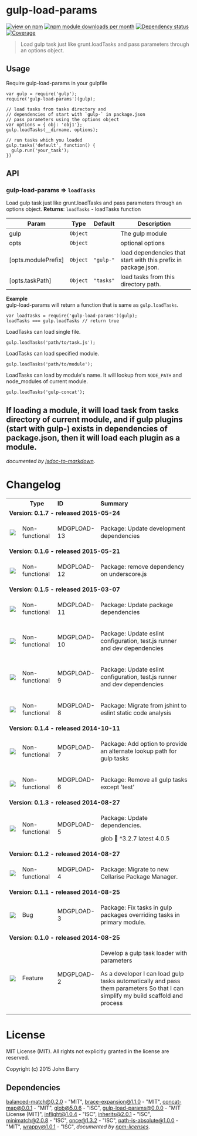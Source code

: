 # gulp-load-params
[![view on npm](http://img.shields.io/npm/v/gulp-load-params.svg?style=flat)](https://www.npmjs.org/package/gulp-load-params)
[![npm module downloads per month](http://img.shields.io/npm/dm/gulp-load-params.svg?style=flat)](https://www.npmjs.org/package/gulp-load-params)
[![Dependency status](https://david-dm.org/Cellarise/gulp-load-params.svg?style=flat)](https://david-dm.org/Cellarise/gulp-load-params)
[![Coverage](https://img.shields.io/badge/coverage-93%25_skipped:0%25-green.svg?style=flat)](https://www.npmjs.org/package/gulp-load-params)

> Load gulp task just like grunt.loadTasks and pass parameters through an options object.


## Usage

Require gulp-load-params in your gulpfile

```
var gulp = require('gulp');
require('gulp-load-params')(gulp);

// load tasks from tasks directory and
// dependencies of start with `gulp-` in package.json
// pass parameters using the options object
var options = { obj: 'obj1'};
gulp.loadTasks(__dirname, options);

// run tasks which you loaded
gulp.tasks('default', function() {
  gulp.run('your_task');
})
```


## API
<a name="module_gulp-load-params"></a>
### gulp-load-params ⇒ <code>loadTasks</code>
Load gulp task just like grunt.loadTasks and pass parameters through an options object.
**Returns**: <code>loadTasks</code> - loadTasks function  

| Param | Type | Default | Description |
| --- | --- | --- | --- |
| gulp | <code>Object</code> |  | The gulp module |
| opts | <code>Object</code> |  | optional options |
| [opts.modulePrefix] | <code>Object</code> | <code>&quot;gulp-&quot;</code> | load dependencies that start with this prefix in package.json. |
| [opts.taskPath] | <code>Object</code> | <code>&quot;tasks&quot;</code> | load tasks from this directory path. |

**Example**  
gulp-load-params will return a function that is same as `gulp.loadTasks`.

```
var loadTasks = require('gulp-load-params')(gulp);
loadTasks === gulp.loadTasks // return true
```

LoadTasks can load single file.

```
gulp.loadTasks('path/to/task.js');
```

LoadTasks can load specified module.

```
gulp.loadTasks('path/to/module');
```

LoadTasks can load by module's name. It will lookup from `NODE_PATH` and node_modules of current module.

```
gulp.loadTasks('gulp-concat');
```

If loading a module, it will load task from tasks directory of current module, and if gulp plugins (start with gulp-) exists in dependencies of package.json, then it will load each plugin as a module.
-

*documented by [jsdoc-to-markdown](https://github.com/75lb/jsdoc-to-markdown)*.


# Changelog

<table style="width:100%;border-spacing:0px;border-collapse:collapse;margin:0px;padding:0px;border-width:0px;">
  <tr>
    <th style="width:20px;text-align:center;"></th>
    <th style="width:80px;text-align:center;">Type</th>
    <th style="width:80px;text-align:left;">ID</th>
    <th style="text-align:left;">Summary</th>
  </tr>
    
<tr>
        <td colspan=4><strong>Version: 0.1.7 - released 2015-05-24</strong></td>
      </tr>
        
<tr>
            <td style="width:20px;padding:0;margin:0;text-align:center;"><img src="https://jira.cellarise.com:80/secure/viewavatar?size=xsmall&amp;avatarId=10419&amp;avatarType=issuetype"/></td>
            <td style="width:80px;text-align:left;">Non-functional</td>
            <td style="width:80px;text-align:left;">MDGPLOAD-13</td>
            <td><p>Package: Update development dependencies</p><p></p></td>
          </tr>
        
    
<tr>
        <td colspan=4><strong>Version: 0.1.6 - released 2015-05-21</strong></td>
      </tr>
        
<tr>
            <td style="width:20px;padding:0;margin:0;text-align:center;"><img src="https://jira.cellarise.com:80/secure/viewavatar?size=xsmall&amp;avatarId=10419&amp;avatarType=issuetype"/></td>
            <td style="width:80px;text-align:left;">Non-functional</td>
            <td style="width:80px;text-align:left;">MDGPLOAD-12</td>
            <td><p>Package: remove dependency on underscore.js</p><p></p></td>
          </tr>
        
    
<tr>
        <td colspan=4><strong>Version: 0.1.5 - released 2015-03-07</strong></td>
      </tr>
        
<tr>
            <td style="width:20px;padding:0;margin:0;text-align:center;"><img src="https://jira.cellarise.com:80/secure/viewavatar?size=xsmall&amp;avatarId=10419&amp;avatarType=issuetype"/></td>
            <td style="width:80px;text-align:left;">Non-functional</td>
            <td style="width:80px;text-align:left;">MDGPLOAD-11</td>
            <td><p>Package: Update package dependencies</p><p></p></td>
          </tr>
        
<tr>
            <td style="width:20px;padding:0;margin:0;text-align:center;"><img src="https://jira.cellarise.com:80/secure/viewavatar?size=xsmall&amp;avatarId=10419&amp;avatarType=issuetype"/></td>
            <td style="width:80px;text-align:left;">Non-functional</td>
            <td style="width:80px;text-align:left;">MDGPLOAD-10</td>
            <td><p>Package: Update eslint configuration, test.js runner and dev dependencies</p><p></p></td>
          </tr>
        
<tr>
            <td style="width:20px;padding:0;margin:0;text-align:center;"><img src="https://jira.cellarise.com:80/secure/viewavatar?size=xsmall&amp;avatarId=10419&amp;avatarType=issuetype"/></td>
            <td style="width:80px;text-align:left;">Non-functional</td>
            <td style="width:80px;text-align:left;">MDGPLOAD-9</td>
            <td><p>Package: Update eslint configuration, test.js runner and dev dependencies</p><p></p></td>
          </tr>
        
<tr>
            <td style="width:20px;padding:0;margin:0;text-align:center;"><img src="https://jira.cellarise.com:80/secure/viewavatar?size=xsmall&amp;avatarId=10419&amp;avatarType=issuetype"/></td>
            <td style="width:80px;text-align:left;">Non-functional</td>
            <td style="width:80px;text-align:left;">MDGPLOAD-8</td>
            <td><p>Package: Migrate from jshint to eslint static code analysis</p><p></p></td>
          </tr>
        
    
<tr>
        <td colspan=4><strong>Version: 0.1.4 - released 2014-10-11</strong></td>
      </tr>
        
<tr>
            <td style="width:20px;padding:0;margin:0;text-align:center;"><img src="https://jira.cellarise.com:80/secure/viewavatar?size=xsmall&amp;avatarId=10419&amp;avatarType=issuetype"/></td>
            <td style="width:80px;text-align:left;">Non-functional</td>
            <td style="width:80px;text-align:left;">MDGPLOAD-7</td>
            <td><p>Package: Add option to provide an alternate lookup path for gulp tasks</p><p></p></td>
          </tr>
        
<tr>
            <td style="width:20px;padding:0;margin:0;text-align:center;"><img src="https://jira.cellarise.com:80/secure/viewavatar?size=xsmall&amp;avatarId=10419&amp;avatarType=issuetype"/></td>
            <td style="width:80px;text-align:left;">Non-functional</td>
            <td style="width:80px;text-align:left;">MDGPLOAD-6</td>
            <td><p>Package: Remove all gulp tasks except &#39;test&#39;</p><p></p></td>
          </tr>
        
    
<tr>
        <td colspan=4><strong>Version: 0.1.3 - released 2014-08-27</strong></td>
      </tr>
        
<tr>
            <td style="width:20px;padding:0;margin:0;text-align:center;"><img src="https://jira.cellarise.com:80/secure/viewavatar?size=xsmall&amp;avatarId=10419&amp;avatarType=issuetype"/></td>
            <td style="width:80px;text-align:left;">Non-functional</td>
            <td style="width:80px;text-align:left;">MDGPLOAD-5</td>
            <td><p>Package: Update dependencies.</p><p>glob   ^3.2.7  latest  4.0.5 </p></td>
          </tr>
        
    
<tr>
        <td colspan=4><strong>Version: 0.1.2 - released 2014-08-27</strong></td>
      </tr>
        
<tr>
            <td style="width:20px;padding:0;margin:0;text-align:center;"><img src="https://jira.cellarise.com:80/secure/viewavatar?size=xsmall&amp;avatarId=10419&amp;avatarType=issuetype"/></td>
            <td style="width:80px;text-align:left;">Non-functional</td>
            <td style="width:80px;text-align:left;">MDGPLOAD-4</td>
            <td><p>Package: Migrate to new Cellarise Package Manager.</p><p></p></td>
          </tr>
        
    
<tr>
        <td colspan=4><strong>Version: 0.1.1 - released 2014-08-25</strong></td>
      </tr>
        
<tr>
            <td style="width:20px;padding:0;margin:0;text-align:center;"><img src="https://jira.cellarise.com:80/secure/viewavatar?size=xsmall&amp;avatarId=10403&amp;avatarType=issuetype"/></td>
            <td style="width:80px;text-align:left;">Bug</td>
            <td style="width:80px;text-align:left;">MDGPLOAD-3</td>
            <td><p>Package: Fix tasks in gulp packages overriding tasks in primary module.</p><p></p></td>
          </tr>
        
    
<tr>
        <td colspan=4><strong>Version: 0.1.0 - released 2014-08-25</strong></td>
      </tr>
        
<tr>
            <td style="width:20px;padding:0;margin:0;text-align:center;"><img src="https://jira.cellarise.com:80/secure/viewavatar?size=xsmall&amp;avatarId=10411&amp;avatarType=issuetype"/></td>
            <td style="width:80px;text-align:left;">Feature</td>
            <td style="width:80px;text-align:left;">MDGPLOAD-2</td>
            <td><p>Develop a gulp task loader with parameters</p><p>As a developer
I can load gulp tasks automatically and pass them parameters
So that I can simplify my build scaffold and process</p></td>
          </tr>
        
    
</table>



# License

MIT License (MIT). All rights not explicitly granted in the license are reserved.

Copyright (c) 2015 John Barry
## Dependencies
[balanced-match@0.2.0](&quot;https://github.com/juliangruber/balanced-match&quot;) - &quot;MIT&quot;, [brace-expansion@1.1.0](&quot;https://github.com/juliangruber/brace-expansion&quot;) - &quot;MIT&quot;, [concat-map@0.0.1](&quot;https://github.com/substack/node-concat-map&quot;) - &quot;MIT&quot;, [glob@5.0.6](&quot;https://github.com/isaacs/node-glob&quot;) - &quot;ISC&quot;, [gulp-load-params@0.0.0](&quot;https://github.com/Cellarise/gulp-load-params&quot;) - &quot;MIT License (MIT)&quot;, [inflight@1.0.4](&quot;https://github.com/isaacs/inflight&quot;) - &quot;ISC&quot;, [inherits@2.0.1](&quot;https://github.com/isaacs/inherits&quot;) - &quot;ISC&quot;, [minimatch@2.0.8](&quot;https://github.com/isaacs/minimatch&quot;) - &quot;ISC&quot;, [once@1.3.2](&quot;https://github.com/isaacs/once&quot;) - &quot;ISC&quot;, [path-is-absolute@1.0.0](&quot;https://github.com/sindresorhus/path-is-absolute&quot;) - &quot;MIT&quot;, [wrappy@1.0.1](&quot;https://github.com/npm/wrappy&quot;) - &quot;ISC&quot;, 
*documented by [npm-licenses](http://github.com/AceMetrix/npm-license.git)*.